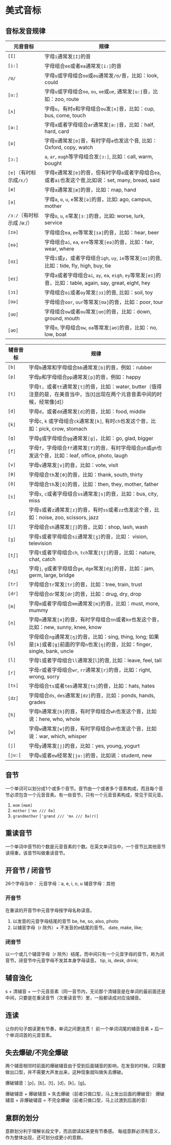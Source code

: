 # 美式音标

## 音标发音规律
| 元音音标 | 规律 |
|-----|-----|
| `[I]` | 字母`i`通常发`[I]`的音 |
| `[i:]` | 字母组合`ee`或者`ea`通常发`[i:]`的音 || `/ʊ/` | 字母`u`或字母组合`oo`或`ou`通常发`/ʊ/`音，比如：look, could |
| `[u:]` | 字母`u`或字母组合`oo`, `ou`, `oe`或`ue`, 通常发`[u:]`音，比如：zoo, route |
| `[ʌ]` | 字母`u`，有时`o`和字母组合`ou`发`[ʌ]`音，比如：cup, bus, come, touch || `[a:]` | 字母`a`或者字母组合`ar`通常发`[a:]`音，比如：half, hard, card |
| `[ɒ]` | 字母`o`通常发`[ɒ]`音，有时字母`a`也发这个音, 比如：Oxford, copy, watch || `[ɔ:]` | `a`, `ar`, `ough`等字母组合发`[ɔ:]`, 比如：call, warm, bought |
| `[e]`（有时标示成`/ɛ/`） | 字母`e`通常发`[e]`的音，但有时字母`a`或者字母组合`ea`, 或者`ai`也发这个音,比如说：set, many, bread, said || `[æ]` | 字母`a`通常发`[æ]`的音，比如：map, hand |
| `[ə]` | 字母`a`, `o`, `u`, `e`常发`[ə]`的音，比如: ago, campus, mother || `/ɜː/`（有时标示成 /əː/） | 字母`o`, `u`, `e`常发`[ɜː]`的音，比如: worse, lurk, service |
| `[ɪə]` | 字母组合`ea`, `ee`等常发`[ɪə]`的音，比如：hear, beer || `[eə]` | 字母组合`ai`, `ea`, `ere`等常发`[eə]`的音，比如：fair, wear, where || `[ɑɪ]` | 字母`i`或`y`，或者字母组合`igh`, `uy`, `ie`等常发`[ɑɪ]`的音, 比如：tide, fly, high, buy, tie || `[eɪ]` | 字母`a`或者字母组合`ai`, `ay`, `ea`, `eigh`, `ey`等常发`[eɪ]`的音，比如：table, again, say, great, eight, hey || `[ɔɪ]` | 字母组合`oi`或者`oy`常发`[ɔɪ]`的音, 比如：soil, toy || `[ʊə]` | 字母组合`oor`, `our`等常发`[ʊə]`的音，比如：poor, tour || `[ɑʊ]` | 字母组合`ow`或者`ou`常发`[ɑʊ]`的音，比如：down, ground, mouth || `[əʊ]` | 字母`o`, 字母组合`ow`, `oa`等常发`[əʊ]`的音，比如：no, low, boat |

| 辅音音标 | 规律 |
|-----|-----|
| `[b]` | 字母`b`通常和字母组合`bb`通常发`[b]`的音，例如：rubber || `[p]` | 字母`p`和字母组合`pp`通常发`[p]`的音，例如：happy |
| `[t]` | 字母`t`，或者`tt`通常发`[t]`的音，比如：water, butter（值得注意的是，在美音当中，当[t]出现在两个元音音素中间的时候，经常像[d]） |
| `[d]` | 字母`d`，或者`dd`通常发`[d]`的音，比如：food, middle |
| `[k]` | 字母`c`, `k` 或字母组合`ck`通常发`[k]`, 有时`ch`也发这个音，比如：pick, crow, stomach || `[g]` | 字母`g`或字母组合`gg`通常发`[g]`，比如：go, glad, bigger |
| `[f]` | 字母`f`，字母组合`ff`通常发`[f]`的音，有时字母组合`ph`或`gh`也发这个音，比如：leaf, office, photo, laugh || `[v]` | 字母`v`通常发`[v]`的音，比如：vote, visit || `[θ]` | 字母组合`th`发`[θ]`的音，比如：thank, south, thirty || `[ð]` | 字母组合`th`发`[ð]`的音，比如：then, they, mother, father || `[s]` | 字母`s`, `c`或者字母组合`ss`通常发`[s]`的音，比如：bus, city, miss || `[z]` | 字母`s`或者`z`通常发`[z]`的音，有时`ss`或者`zz`也发这个音，比如：noise, zoo, scissors, jazz || `[ʃ]` | 字母组合`sh`通常发`[ʃ]`的音，比如：shop, lash, wash || `[ʒ]` | 字母`s`或者字母组合`si`通常发`[ʒ]`的音，比如： vision, television |
| `[tʃ]` | 字母`t`或者字母组合`ch`, `tch`常发`[tʃ]`的音，比如：nature, chat, catch || `[dʒ]` | 字母`j`, `g`或者字母组合`ge`, `dge`常发`[dʒ]`的音，比如：jam, germ, large, bridge || `[tr]` | 字母组合`tr`常发`[tr]`的音，比如：tree, train, trust || `[dr]` | 字母组合`dr`常发`[dr]`的音，比如：drug, dry, drop |
| `[m]` | 字母`m`或者字母组合`mm`通常发`[m]`的音，比如：must, more, mummy || `[n]` | 字母`n`通常发`[n]`的音，有时字母组合`nn`或者`kn`也发这个音，比如：new, sunny, knee, know || `[ŋ]` | 字母组合`ng`通常发`[ŋ]`的音，比如：sing, thing, long; 如果是`[k]`或者`[g]`前面的字母`n`也发`[ŋ]`的音，比如：finger, single, bank, uncle |
| `[l]` | 字母`l`或者字母组合`ll`通常发[`l`]的音, 比如：leave, feel, tall || `[r]` | 字母`r`或者字母组合`wr`, `rr`通常发`[r]`的音，比如：right, wrong, sorry || `[ts]` | 字母组合`ts`或者`tes`通常发`[ts]`的音，比如：hats, hates || `[dz]` | 字母组合`ds`, `des`通常发`[dz]`的音，比如：ponds, hands, grades |
| `[h]` | 字母`h`通常发`[h]`的音，有时字母组合`wh`也发这个音，比如说：here, who, whole || `[w]` | 字母`w`通常发`[w]`的音，有时字母组合`wh`也发这个音，比如说：war, which, whisper || `[j]` | 字母`y`通常发`[j]`的音，比如：yes, young, yogurt || `[ju:]` | 字母`u`或者`ew`经常发`[ju:]`的音，比如说：student, new |## 音节一个单词可以划分成1个或多个音节。音节由一个或者多个音素构成，而且每个音节必须包含一个元音音素。有一些音节，只有一个元音音素构成，常见于双元音。1. `mom` `[mɒm]`2. `mother` `['mʌ /// ðə]`3. `grandmother` `['grænd /// 'mʌ /// ðə(r)]`


## 重读音节一个单词中音节的个数是元音音素的个数。在英文单词当中，一个音节比其他音节读得重，该音节叫做重读音节。


## 开音节 / 闭音节26个字母当中：元音字母：a, e, i, o, u辅音字母：其他### 开音节
在重读的开音节中元音字母按字母名称读音。
1. 以发音的元音字母结尾的音节    be, he, so, also, photo2. 以辅音字母（r 除外）+ 不发音的e结尾的音节。    date, make, like;### 闭音节以一个或几个辅音字母（r 除外）结尾，而中间只有一个元音字母的音节，称为闭音节。闭音节中元音字母不发其本身字母读音。tip, is, desk, drink;


## 辅音浊化s + 清辅音 + 一个元音音素（同一音节内，无论那个清辅音是在单词的最前面还是中间，只要是在重读音节（次重读音节）里，一般都读成对应浊辅音。## 连读让你的句子朗读更有节奏，单词之间更连贯！前一个单词词尾的辅音音素 + 后一个单词词首的元音音素。


## 失去爆破/不完全爆破
两个辅音相邻时前面的爆破辅音由于受到后面辅音的影响，在发音的时候，只需要做出口型，并不需要大声发出来，这种现象就叫做失去爆破。爆破辅音：[p]，[b]，[t]，[d]，[k]，[g]。

爆破辅音 + 爆破辅音 = 失去爆破（前者只做口型，马上发出后面的爆破音）
爆破辅音 + 非爆破辅音 = 不完全爆破（前者只做口型，马上过渡到后面的音）## 意群的划分意群划分利于理解长段文字，而且朗读起来更有节奏感。每组意群必须有意义，作为整体出现，还可划分成更小的意群。


